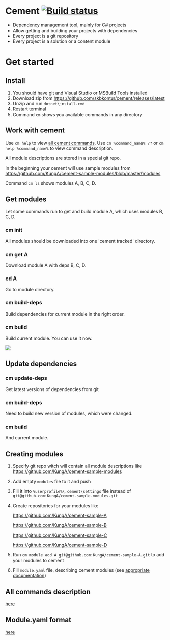 # Cement [![Build status](https://ci.appveyor.com/api/projects/status/nfbn7d6rxmk88o2q/branch/master?svg=true)](https://ci.appveyor.com/project/vostok/cement/branch/master)

- Dependency management tool, mainly for C# projects
- Allow getting and building your projects with dependencies
- Every project is a git repository
- Every project is a solution or a content module

# Get started

## Install

1. You should have git and Visual Studio or MSBuild Tools installed 
2. Download zip from https://github.com/skbkontur/cement/releases/latest
3. Unzip and run `dotnet\install.cmd`
4. Restart terminal
5. Command `cm` shows you available commands in any directory

## Work with cement

Use `cm help` to view [all cement commands](README-commands.md#commands).
Use `cm %command_name% /?` or `cm help %command_name%` to view command description.

All module descriptions are stored in a special git repo. 

In the beginning your cement will use sample modules from https://github.com/KungA/cement-sample-modules/blob/master/modules

Command `cm ls` shows modules A, B, C, D.

## Get modules

Let some commands run to get and build module A, which uses modules B, C, D.

### cm init
All modules should be downloaded into one 'cement tracked' directory.

### cm get A
Download module A with deps B, C, D.

### cd A
Go to module directory.

### cm build-deps
Build dependencies for current module in the right order.

### cm build
Build current module. You can use it now.

![](https://raw.githubusercontent.com/skbkontur/cement/master/images/start.png)

## Update dependencies

### cm update-deps
Get latest versions of dependencies from git

### cm build-deps
Need to build new version of modules, which were changed.

### cm build
And current module.

## Creating modules

1. Specify git repo witch will contain all module descriptions like https://github.com/KungA/cement-sample-modules
2. Add empty `modules` file to it and push
2. Fill it into `%userprofile%\.cement\settings` file instead of `git@github.com:KungA/cement-sample-modules.git`
3. Create repositories for your modules like

   https://github.com/KungA/cement-sample-A
   
   https://github.com/KungA/cement-sample-B
   
   https://github.com/KungA/cement-sample-C
   
   https://github.com/KungA/cement-sample-D
   
4. Run `cm module add A git@github.com:KungA/cement-sample-A.git` to add your modules to cement
5. Fill `module.yaml` file, describing cement modules (see [appropriate documentation](README-module.yaml.md#moduleyaml)) 


## All commands description
[here](README-commands.md#commands)

## Module.yaml format
[here](README-module.yaml.md#moduleyaml)
